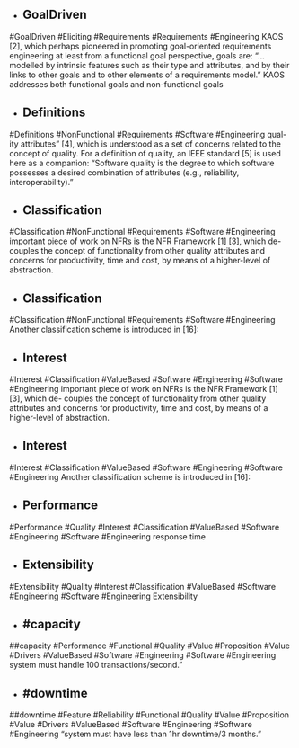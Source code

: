 - ## GoalDriven
#GoalDriven #Eliciting #Requirements #Requirements #Engineering 
KAOS [2], which perhaps pioneered in promoting goal-oriented requirements  engineering at least from a functional goal perspective, goals are: “… modelled by  intrinsic features such as their type and attributes, and by their links to other goals and  to other elements of a requirements model.” KAOS addresses both functional goals  and non-functional goals

- ## Definitions
#Definitions #NonFunctional #Requirements #Software #Engineering 
qual- ity attributes” [4], which is understood as a set of concerns related to the concept of  quality. For a definition of quality, an IEEE standard [5] is used here as a companion:  “Software quality is the degree to which software possesses a desired combination of  attributes (e.g., reliability, interoperability).”

- ## Classification
#Classification #NonFunctional #Requirements #Software #Engineering 
important piece of work on NFRs is the NFR Framework [1] [3], which de- couples the concept of functionality from other quality attributes and concerns for  productivity, time and cost, by means of a higher-level of abstraction.

- ## Classification
#Classification #NonFunctional #Requirements #Software #Engineering 
Another classification scheme is introduced in [16]:

- ## Interest
#Interest #Classification #ValueBased #Software #Engineering #Software #Engineering 
important piece of work on NFRs is the NFR Framework [1] [3], which de- couples the concept of functionality from other quality attributes and concerns for  productivity, time and cost, by means of a higher-level of abstraction.

- ## Interest
#Interest #Classification #ValueBased #Software #Engineering #Software #Engineering 
Another classification scheme is introduced in [16]:

- ## Performance
#Performance #Quality #Interest #Classification #ValueBased #Software #Engineering #Software #Engineering 
response time

- ## Extensibility
#Extensibility #Quality #Interest #Classification #ValueBased #Software #Engineering #Software #Engineering 
Extensibility

- ## #capacity
##capacity #Performance #Functional #Quality #Value #Proposition #Value #Drivers #ValueBased #Software #Engineering #Software #Engineering 
system must handle 100  transactions/second.”

- ## #downtime
##downtime #Feature #Reliability #Functional #Quality #Value #Proposition #Value #Drivers #ValueBased #Software #Engineering #Software #Engineering 
“system must have less than 1hr downtime/3 months.”

